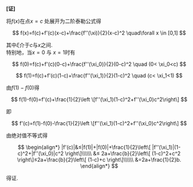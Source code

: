 **[证]**

将$f(x)$在点$x=c$ 处展开为二阶泰勒公式得

$$
f(x)=f(c)+f'(c)(x-c)+\frac{f''(\xi)}{2}(x-c)^2 \quad\forall x \in [0,1]
$$

其中$\xi$介于$c$与$x$之间.  
特别地，当$x=0$ 与 $x=1$时有

$$
f(0)=f(c)+f'(c)(0-c)+\frac{f''(\xi_0)}{2}(0-c)^2 \quad (0< \xi_0<c)
$$

$$
f(1)=f(c)+f'(c)(1-c)+\frac{f''(\xi_1)}{2}(1-c)^2 \quad (c< \xi_1<1)
$$

由$f(1)-f(0)$得

$$
f(1)-f(0)=f'(c)+\frac{1}{2}\left \[f''(\xi_1)(1-c)^2+f''(\xi_0)c^2\right\]
$$

即

$$
f'(c)=f(1)-f(0)-\frac{1}{2}\left \[f''(\xi_1)(1-c)^2+f''(\xi_0)c^2\right\]
$$

由绝对值不等式得

$$
\begin{align*}
|f'(c)|&≤|f(1)|+|f(0)|+\frac{1}{2}\left\[ |f''(\xi_1)|(1-c)^2+|f''(\xi_0)|c^2 \right\]\\\\\\
&≤  2a+\frac{b}{2}\left\[ (1-c)^2+c^2 \right\]≤2a+\frac{b}{2}\left\[ (1-c)+c \right\]\\\\\\
&=2a+\frac{1}{2}b.
\end{align*}
$$

得证.
